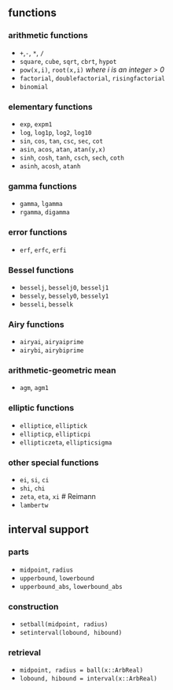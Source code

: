 ## functions

### arithmetic functions

- `+`,`-`, `*`, `/`
- `square`, `cube`, `sqrt`, `cbrt`, `hypot`
- `pow(x,i)`, `root(x,i)` _where i is an integer > 0_
- `factorial`, `doublefactorial`, `risingfactorial`
- `binomial`

### elementary functions

- `exp`, `expm1`
- `log`, `log1p`, `log2`, `log10`
- `sin`, `cos`, `tan`, `csc`, `sec`, `cot`
- `asin`, `acos`, `atan`, `atan(y,x)`
- `sinh`, `cosh`, `tanh`, `csch`, `sech`, `coth`
- `asinh`, `acosh`, `atanh`

### gamma functions

- `gamma`, `lgamma`
- `rgamma`, `digamma`

### error functions

- `erf`, `erfc`, `erfi`

### Bessel functions

- `besselj`, `besselj0`, `besselj1`
- `bessely`, `bessely0`, `bessely1`
- `besseli`, `besselk`
       
### Airy functions

- `airyai`, `airyaiprime`
- `airybi`, `airybiprime`

### arithmetic-geometric mean

- `agm`, `agm1`

### elliptic functions

- `elliptice`, `elliptick`
- `ellipticp`, `ellipticpi`
- `ellipticzeta`, `ellipticsigma`

### other special functions

- `ei`, `si`, `ci`
- `shi`, `chi`
- `zeta`, `eta`, `xi`    # Reimann
- `lambertw`


## interval support

### parts

- `midpoint`, `radius`
- `upperbound`, `lowerbound`
- `upperbound_abs`, `lowerbound_abs`

### construction

- `setball(midpoint, radius)`
- `setinterval(lobound, hibound)`

### retrieval

- `midpoint, radius = ball(x::ArbReal)`
- `lobound, hibound = interval(x::ArbReal)`
